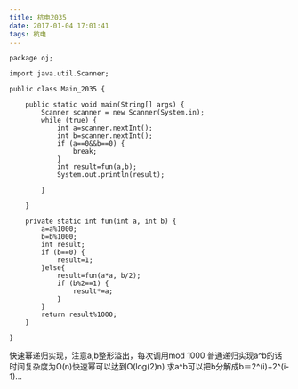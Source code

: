 ```yaml
---
title: 杭电2035
date: 2017-01-04 17:01:41
tags: 杭电
---
```

```
package oj;

import java.util.Scanner;

public class Main_2035 {

	public static void main(String[] args) {
		Scanner scanner = new Scanner(System.in);
		while (true) {
			int a=scanner.nextInt();
			int b=scanner.nextInt();
			if (a==0&&b==0) {
				break;
			}
			int result=fun(a,b);
			System.out.println(result);
			
		}

	}

	private static int fun(int a, int b) {
		a=a%1000;
		b=b%1000;
		int result;
		if (b==0) {
			result=1;
		}else{
			result=fun(a*a, b/2);
			if (b%2==1) {
				result*=a;
			}
		}
		return result%1000;
	}

}

```
快速幂递归实现，注意a,b整形溢出，每次调用mod 1000
普通递归实现a^b的话时间复杂度为O(n)快速幂可以达到O(log(2)n)
求a^b可以把b分解成b＝2^(i)+2^(i-1)...






